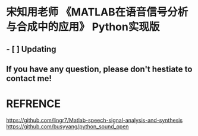 # 宋知用老师 《MATLAB在语音信号分析与合成中的应用》 Python实现版 

## - [ ] Updating

## If you have any question, please don't hestiate to contact me!

# REFRENCE
https://github.com/lingr7/Matlab-speech-signal-analysis-and-synthesis  
https://github.com/busyyang/python_sound_open
